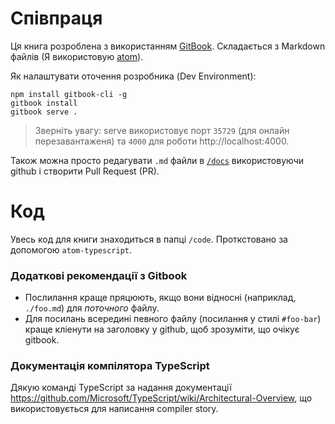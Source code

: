 # Співпраця

Ця книга розроблена з використанням [GitBook](https://github.com/GitbookIO/gitbook). Складається з Markdown файлів (Я використовую [atom](http://atom.io)).

Як налаштувати оточення розробника (Dev Environment):

```
npm install gitbook-cli -g
gitbook install
gitbook serve .
```
> Зверніть увагу: serve використовує порт `35729` (для онлайн перезавантаженя) та `4000` для роботи http://localhost:4000.

Також можна просто редагувати `.md` файли в [`/docs`](https://github.com/basarat/typescript-book/docs) використовуючи github і створити Pull Request (PR).

# Код
Увесь код для книги знаходиться в папці `/code`. Проткстовано за допомогою `atom-typescript`.

### Додаткові рекомендації з Gitbook
* Послилання краще пряцюють, якщо вони відносні (наприклад, `./foo.md`) для *поточного* файлу.
* Для посилань всередині певного файлу (посилання у стилі `#foo-bar`) краще кліенути на заголовку у github, щоб зрозуміти, що очікує gitbook.

### Документація компілятора TypeScript
Дякую команді TypeScript за надання документації https://github.com/Microsoft/TypeScript/wiki/Architectural-Overview, що використовується для написання compiler story.